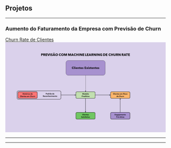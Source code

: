 ## Projetos

---

### Aumento do Faturamento da Empresa com Previsão de Churn

[Churn Rate de Clientes](/sample_page)
<img src="images/churtn-rate-prediction.png?raw=true"/>



---




---

